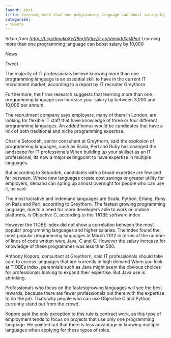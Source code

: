 ```yaml
---
layout: post
title: learning more than one programming language can boost salary by 10000
categories:
- tweets
---
```

*taken from [http://t.co/dmokbXeQ9m](http://t.co/dmokbXeQ9m)*
Learning more than one programming language can boost salary by 10,000

News

Tweet

The majority of IT professionals believe knowing more than one programming language is an essential skill to have in the current IT recruitment market, according to a report by IT recruiter Greythorn.

Furthermore, the firms research suggests that learning more than one programming language can increase your salary by between 3,000 and 10,000 per annum.

The recruitment company says employers, many of them in London, are looking for flexible IT staff that have knowledge of three or four different programming languages. An added bonus would be candidates that have a mix of both traditional and niche programming expertise.

Charlie Setoodeh, senior consultant at Greythorn, said the explosion of programming languages, such as Scala, Perl and Ruby has changed the landscape for IT professionals When building up your skillset as an IT professional, its now a major sellingpoint to have expertise in multiple languages.

But according to Setoodeh, candidates with a broad expertise are few and far between. Where new languages create cost savings or greater utility for employers, demand can spring up almost overnight for people who can use it, he said. 

The most lucrative and indemand languages are Scala, Python, Erlang, Ruby on Rails and Perl, according to Greythorn. The fastest growing programming language, due to a need for more developers able to work on mobile platforms, is Objective C, according to the TIOBE software index .

However the TIOBE index did not show a correlation between the most popular programming languages and higher salaries. The index found the most popular programming languages in March 2012 in terms of the number of lines of code written were Java, C and C. However the salary increase for knowledge of these programmes was less than 500.

Anthony Koporo, consultant at Greythorn, said IT professionals should take care to access languages that are currently in high demand When you look at TIOBEs index, perennials such as Java might seem the obvious choices for professionals looking to expand their expertise. But Java use is shrinking.

Professionals who focus on the fastestgrowing languages will see the best rewards, because there are fewer professionals out there with the expertise to do the job. Thats why people who can use Objective C and Python currently stand out from the crowd.

Koporo said the only exception to this rule is contract work, as this type of employment tends to focus on projects that use only one programming language. He pointed out that there is less advantage in knowing multiple languages when applying for these types of roles.

